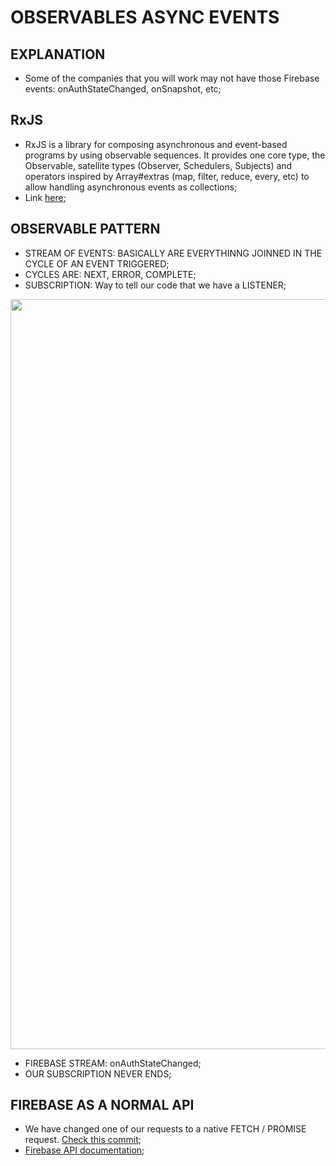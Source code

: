 # OBSERVABLES ASYNC EVENTS

## EXPLANATION
- Some of the companies that you will work may not have those Firebase events: onAuthStateChanged, onSnapshot, etc;

## RxJS
- RxJS is a library for composing asynchronous and event-based programs by using observable sequences. It provides one core type, the Observable, satellite types (Observer, Schedulers, Subjects) and operators inspired by Array#extras (map, filter, reduce, every, etc) to allow handling asynchronous events as collections;
- Link [here](https://rxjs-dev.firebaseapp.com/guide/overview);

## OBSERVABLE PATTERN
- STREAM OF EVENTS: BASICALLY ARE EVERYTHINNG JOINNED IN THE CYCLE OF AN EVENT TRIGGERED;
- CYCLES ARE: NEXT, ERROR, COMPLETE;
- SUBSCRIPTION: Way to tell our code that we have a LISTENER;

<img src="https://raw.githubusercontent.com/jvlessa/React--Zero-To-Mastery/master/readmes/media/observablepat1.png" width=1200 />

- FIREBASE STREAM: onAuthStateChanged;
- OUR SUBSCRIPTION NEVER ENDS;

## FIREBASE AS A NORMAL API
- We have changed one of our requests to a native FETCH / PROMISE request. [Check this commit](https://github.com/jvlessa/React--Zero-To-Mastery/commit/8d0287b05d88ce19101d4fadcff34fb52f8f4109);
- [Firebase API documentation](https://firebase.google.com/docs/firestore/use-rest-api#making_rest_calls);
